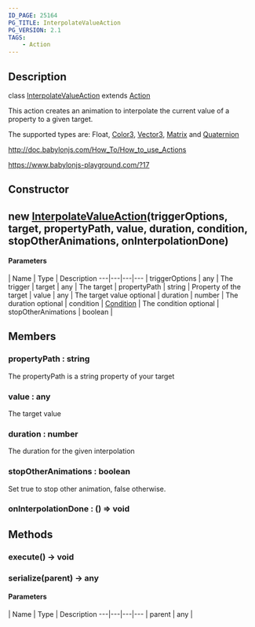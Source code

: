```yaml
---
ID_PAGE: 25164
PG_TITLE: InterpolateValueAction
PG_VERSION: 2.1
TAGS:
    - Action
---
```

## Description

class [InterpolateValueAction](/classes/2.5/InterpolateValueAction) extends [Action](/classes/2.5/Action)

This action creates an animation to interpolate the current value of a property to a given target.

The supported types are: Float, [Color3](/classes/2.5/Color3), [Vector3](/classes/2.5/Vector3), [Matrix](/classes/2.5/Matrix) and [Quaternion](/classes/2.5/Quaternion)

http://doc.babylonjs.com/How_To/How_to_use_Actions

 https://www.babylonjs-playground.com/?17

## Constructor

## new [InterpolateValueAction](/classes/2.5/InterpolateValueAction)(triggerOptions, target, propertyPath, value, duration, condition, stopOtherAnimations, onInterpolationDone)



#### Parameters
 | Name | Type | Description
---|---|---|---
 | triggerOptions | any |     The trigger
 | target | any |     The target
 | propertyPath | string |     Property of the target
 | value | any |     The target value
optional | duration | number |     The duration
optional | condition | [Condition](/classes/2.5/Condition) |     The condition
optional | stopOtherAnimations | boolean |   
## Members

### propertyPath : string

The propertyPath is a string property of your target

### value : any

The target value

### duration : number

The duration for the given interpolation

### stopOtherAnimations : boolean

Set true to stop other animation, false otherwise.

### onInterpolationDone : () =&gt; void



## Methods

### execute() &rarr; void


### serialize(parent) &rarr; any



#### Parameters
 | Name | Type | Description
---|---|---|---
 | parent | any |  

